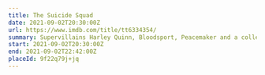 ```yaml
---
title: The Suicide Squad
date: 2021-09-02T20:30:00Z
url: https://www.imdb.com/title/tt6334354/
summary: Supervillains Harley Quinn, Bloodsport, Peacemaker and a collection of nutty cons at Belle Reve prison join the super-secret, super-shady Task Force X as they are dropped off at the remote, enemy-infused island of Corto Maltese.
start: 2021-09-02T20:30:00Z
end: 2021-09-02T22:42:00Z
placeId: 9f22q79j+jq
---
```

